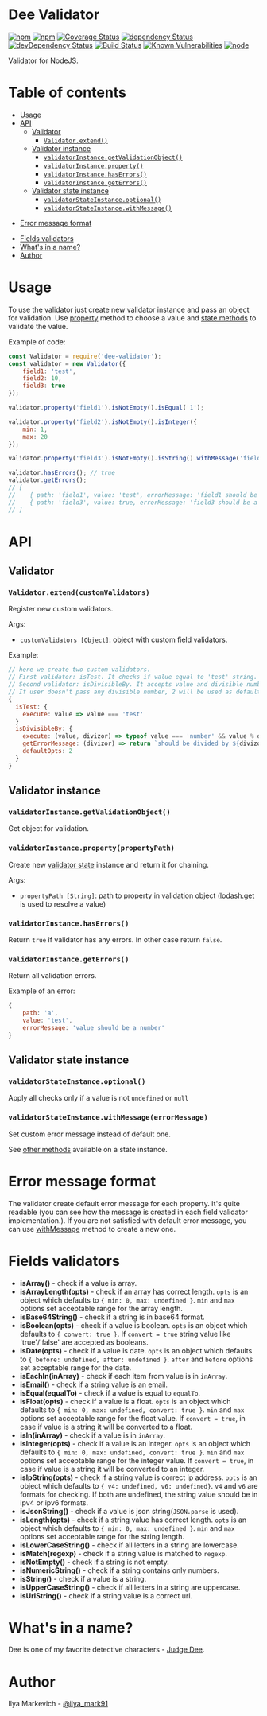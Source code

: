 # Dee Validator

[![npm](https://img.shields.io/npm/v/dee-validator.svg?maxAge=1000)](https://www.npmjs.com/package/dee-validator)
[![npm](https://img.shields.io/npm/dt/dee-validator.svg?maxAge=1000)](https://www.npmjs.com/package/dee-validator)
[![Coverage Status](https://coveralls.io/repos/github/ilya-markevich/node-validator/badge.svg?branch=master)](https://coveralls.io/github/ilya-markevich/node-validator?branch=master)
[![dependency Status](https://img.shields.io/david/ilya-markevich/node-validator.svg?maxAge=1000)](https://david-dm.org/ilya-markevich/node-validator)
[![devDependency Status](https://img.shields.io/david/dev/ilya-markevich/node-validator.svg?maxAge=1000)](https://david-dm.org/ilya-markevich/node-validator?type=dev)
[![Build Status](https://img.shields.io/travis/ilya-markevich/node-validator.svg?maxAge=1000)](https://travis-ci.org/ilya-markevich/node-validator)
[![Known Vulnerabilities](https://snyk.io/test/github/ilya-markevich/node-validator/badge.svg)](https://snyk.io/test/github/ilya-markevich/node-validator)
[![node](https://img.shields.io/node/v/dee-validator.svg?maxAge=1000)](https://www.npmjs.com/package/dee-validator)

Validator for NodeJS.

# Table of contents
* [Usage](#usage)
* [API](#api)
  - [Validator](#validator)
    + [`Validator.extend()`](#validatorextendcustomvalidators)
  - [Validator instance](#validator-instance)
    + [`validatorInstance.getValidationObject()`](#validatorinstancegetvalidationobject)
    + [`validatorInstance.property()`](#validatorinstancepropertypropertypath)
    + [`validatorInstance.hasErrors()`](#validatorinstancehaserrors)
    + [`validatorInstance.getErrors()`](#validatorinstancegeterrors)
  - [Validator state instance](#validator-state-instance)
    + [`validatorStateInstance.optional()`](#validatorstateinstanceoptional)
    + [`validatorStateInstance.withMessage()`](#validatorstateinstancewithmessageerrormessage)
+ [Error message format](#error-message-format)
* [Fields validators](#field-validators)
* [What's in a name?](#whats-in-a-name)
* [Author](#author)

# Usage

To use the validator just create new validator instance and pass an object for validation.
Use [property](#validatorinstancepropertypropertypath) method to choose a value and [state methods](#validator-state-instance) to validate the value.
   
Example of code:
``` Javascript
const Validator = require('dee-validator');
const validator = new Validator({
    field1: 'test',
    field2: 10,
    field3: true
});

validator.property('field1').isNotEmpty().isEqual('1');

validator.property('field2').isNotEmpty().isInteger({
    min: 1,
    max: 20
});

validator.property('field3').isNotEmpty().isString().withMessage('field3 should be a special string.');

validator.hasErrors(); // true
validator.getErrors();
// [
//    { path: 'field1', value: 'test', errorMessage: 'field1 should be equal 1' },
//    { path: 'field3', value: true, errorMessage: 'field3 should be a special string.' }
// ]
```

# API

## Validator

### `Validator.extend(customValidators)`
Register new custom validators.

Args:

* `customValidators [Object]`: object with custom field validators.

Example:
``` javascript
// here we create two custom validators.
// First validator: isTest. It checks if value equal to 'test' string. In case it's not, error message will be = 'should pass isTest validation'
// Second validator: isDivisibleBy. It accepts value and divisible number and check if value is divided by the number. In case it's not - custom error message will be created.
// If user doesn't pass any divisible number, 2 will be used as default.
{
  isTest: {
    execute: value => value === 'test'
  }
  isDivisibleBy: {
    execute: (value, divizor) => typeof value === 'number' && value % divizor === 0,
    getErrorMessage: (divizor) => return `should be divided by ${divizor}`,
    defaultOpts: 2
  }
}
```

## Validator instance

### `validatorInstance.getValidationObject()`
Get object for validation.

### `validatorInstance.property(propertyPath)`
Create new [validator state](#validator-state-instance) instance and return it for chaining.

Args:

* `propertyPath [String]`: path to property in validation object ([lodash.get](https://lodash.com/docs/4.17.4#get) is used to resolve a value)

### `validatorInstance.hasErrors()`
Return `true` if validator has any errors. In other case return `false`.

### `validatorInstance.getErrors()`
Return all validation errors.

Example of an error:
``` javascript
{
    path: 'a',
    value: 'test',
    errorMessage: 'value should be a number'
}
```

## Validator state instance

### `validatorStateInstance.optional()`
Apply all checks only if a value is not `undefined` or `null`

### `validatorStateInstance.withMessage(errorMessage)`
Set custom error message instead of default one.

See [other methods](#fields-validators) available on a state instance.

# Error message format
The validator create default error message for each property. It's quite readable (you can see how the message is created in each field validator implementation.).
If you are not satisfied with default error message, you can use [withMessage](#validatorstateinstancewithmessageerrormessage) method to create a new one.

# Fields validators

- **isArray()** - check if a value is array.
- **isArrayLength(opts)** - check if an array has correct length. `opts` is an object which defaults to `{ min: 0, max: undefined }`.
`min` and `max` options set acceptable range for the array length.
- **isBase64String()** - check if a string is in base64 format.
- **isBoolean(opts)** - check if a value is boolean. `opts` is an object which defaults to `{ convert: true }`.
If `convert = true` string value like 'true'/'false' are accepted as booleans.
- **isDate(opts)** - check if a value is date. `opts` is an object which defaults to `{ before: undefined, after: undefined }`.
`after` and `before` options set acceptable range for the date.
- **isEachIn(inArray)** - check if each item from value is in `inArray`.
- **isEmail()** - check if a string value is an email.
- **isEqual(equalTo)** - check if a value is equal to `equalTo`.
- **isFloat(opts)** - check if a value is a float. `opts` is an object which defaults to `{ min: 0, max: undefined, convert: true }`.
`min` and `max` options set acceptable range for the float value. If `convert = true`, in case if value is a string it will be converted to a float.
- **isIn(inArray)** - check if a value is in `inArray`.
- **isInteger(opts)** - check if a value is an integer. `opts` is an object which defaults to `{ min: 0, max: undefined, convert: true }`.
`min` and `max` options set acceptable range for the integer value. If `convert = true`, in case if value is a string it will be converted to an integer.
- **isIpString(opts)** - check if a string value is correct ip address. `opts` is an object which defaults to `{ v4: undefined, v6: undefined}`.
`v4` and `v6` are formats for checking. If both are undefined, the string value should be in ipv4 or ipv6 formats.
- **isJsonString()** - check if a value is json string(`JSON.parse` is used).
- **isLength(opts)** - check if a string value has correct length. `opts` is an object which defaults to `{ min: 0, max: undefined }`.
`min` and `max` options set acceptable range for the string length.
- **isLowerCaseString()** - check if all letters in a string are lowercase.
- **isMatch(regexp)** - check if a string value is matched to `regexp`.
- **isNotEmpty()** - check if a string is not empty.
- **isNumericString()** - check if a string contains only numbers.
- **isString()** - check if a value is a string.
- **isUpperCaseString()** - check if all letters in a string are uppercase.
- **isUrlString()** - check if a string value is a correct url.

# What's in a name?
Dee is one of my favorite detective characters - [Judge Dee](https://en.wikipedia.org/wiki/Judge_Dee).

# Author
Ilya Markevich - [@ilya_mark91](https://twitter.com/ilya_mark91)
